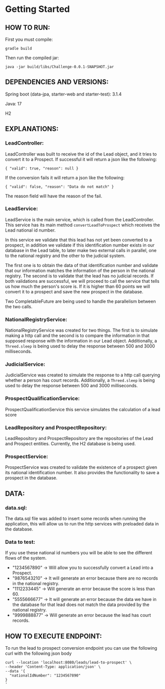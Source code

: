 # Getting Started

## HOW TO RUN:

First you must compile:

`gradle build`

Then run the compiled jar:

`java -jar build/libs/Challenge-0.0.1-SNAPSHOT.jar`


## DEPENDENCIES AND VERSIONS:

Spring boot (data-jpa, starter-web and starter-test): 3.1.4

Java: 17

H2

## EXPLANATIONS:

### LeadController:

LeadController was built to receive the id of the Lead object, and it tries to convert it to a Prospect.
If successful it will return a json like the following:

`{
"valid": true,
"reason": null
}`

If the conversion fails it will return a json like the following:

`{
"valid": false,
"reason": "Data do not match"
}`

The reason field will have the reason of the fail.

### LeadService: 
LeadService is the main service, which is called from the LeadController. This service has its main method 
`convertLeadToProspect` which receives the Lead national id number. 

In this service we validate that this lead has not yet been converted to a prospect, in addition we validate if this 
identification number exists in our database in the Lead table, to later make two external calls in parallel, one to the 
national registry and the other to the judicial system. 

The first one is to obtain the data of that identification number and validate that our information matches the 
information of the person in the national registry. The second is to validate that the lead has no judicial records.
If both validations are successful, we will proceed to call the service that tells us how much the person's score is. 
If it is higher than 60 points we will convert it to a prospect and save the new prospect in the database.

Two CompletableFuture are being used to handle the parallelism between the two calls.


### NationalRegistryService:
NationalRegistryService was created for two things. The first is to simulate making a http call and the second is to 
compare the information in that supposed response with the information in our Lead object. Additionally, a `Threed.sleep` 
is being used to delay the response between 500 and 3000 milliseconds.


### JudicialService:
JudicialService was created to simulate the response to a http call querying whether a person has court records.
Additionally, a `Threed.sleep` is being used to delay the response between 500 and 3000 milliseconds.

### ProspectQualificationService:
ProspectQualificationService this service simulates the calculation of a lead score

### LeadRepository and ProspectRepository:
LeadRepository and ProspectRepository are the repositories of the Lead and Prospect entities.
Currently, the H2 database is being used.

### ProspectService:
ProspectService was created to validate the existence of a prospect given its national identification number.
It also provides the functionality to save a prospect in the database.



## DATA:

### data.sql:
The data.sql file was added to insert some records when running the application, this will allow us to run the http 
services with preloaded data in the database.

### Data to test:

If you use these national id numbers you will be able to see the different flows of the system.

* "1234567890" -> Will allow you to successfully convert a Lead into a Prospect.
* "9876543210" -> It will generate an error because there are no records in the national registry.
* "1112233445" -> Will generate an error because the score is less than 60.
* "5555666677" -> It will generate an error because the data we have in the database for that lead does not match the data provided by the national registry.
* "9999888877" -> Will generate an error because the lead has court records.

## HOW TO EXECUTE ENDPOINT:

To run the lead to prospect conversion endpoint you can use the following curl with the following json body

```shell
curl --location 'localhost:8080/leads/lead-to-prospect' \
--header 'Content-Type: application/json' \
--data '{
  "nationalIdNumber": "1234567890"
}
'
```

